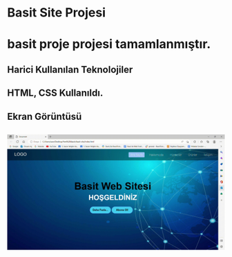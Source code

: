<h1> Basit Site Projesi <h1>

<p> basit proje projesi tamamlanmıştır. <p>

<h2> Harici Kullanılan Teknolojiler <h2>

HTML, CSS Kullanıldı.

<h2> Ekran Görüntüsü <h2>

![](ekran.gif)

